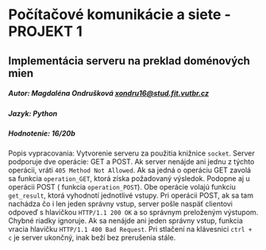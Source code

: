 # Počítačové komunikácie a siete - PROJEKT 1 
## Implementácia serveru na preklad doménových mien
##### **Autor:** Magdaléna Ondrušková <xondru16@stud.fit.vutbr.cz>
##### **Jazyk:** Python
##### **Hodnotenie:** 16/20b

Popis vypracovania:
Vytvorenie serveru za použitia knižnice `socket`. Server podporuje dve operácie: GET a POST. 
Ak server nenájde ani jednu z týchto operácii, vráti `405 Method Not Allowed`. 
Ak sa jedná o operáciu GET zavolá sa funkcia `operation_GET`, ktorá získa požadovaný výsledok. Podopne aj u operácii POST ( funkcia `operation_POST`). 
Obe operácie volajú funkciu `get_result`, ktorá vyhodnotí jednotlivé vstupy. 
Pri operácii POST, ak sa tam nachádza čo i len jeden správny vstup, server pošle naspäť clientovi odpoveď s hlavičkou `HTTP/1.1 200 OK` a so správnym preloženým výstupom. Chybné riadky ignoruje. 
Ak sa nenájde ani jeden správny vstup, funkcia vracia hlavičku `HTTP/1.1 400 Bad Request`. 
Pri stlačení na klávesnici `ctrl + c` je server ukončný, inak beží bez prerušenia stále. 
